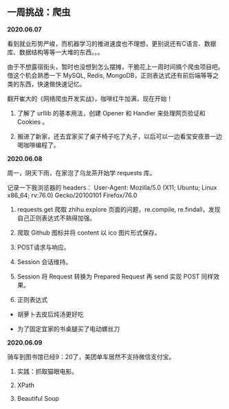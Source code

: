 ## 一周挑战：爬虫

**2020.06.07**

看到就业形势严峻，而机器学习的推进速度也不理想，更别说还有C语言、数据库、数据结构等等一大堆的东西。。。

由于不想露宿街头，暂时也没想到怎么摆摊，干脆花上一周时间搞个爬虫项目吧。借这个机会熟悉一下 MySQL, Redis, MongoDB，正则表达式还有前后端等等之类的东西，快速做快速记忆。

翻开崔大的《网络爬虫开发实战》，咖啡红牛加满，现在开始！

1. 了解了 urllib 的基本用法，创建 Opener 和 Handler 来处理网页验证和 Cookies 。

2. 搬进了新家，还去宜家买了桌子椅子吃了丸子，以后可以一边看宝安夜景一边喝咖啡编程了。

**2020.06.08**

周一，阴天下雨，在家泡了乌龙茶开始学 requests 库。

记录一下我浏览器的 headers：
User-Agent: Mozilla/5.0 (X11; Ubuntu; Linux x86_64; rv:76.0) Gecko/20100101 Firefox/76.0

1. requests.get 爬取 zhihu.explore 页面的问题，re.compile, re.findall，发现自己正则表达式不熟得加强。

2. 爬取 Github 图标并将 content 以 ico 图片形式保存。

3. POST请求与响应。

4. Session 会话维持。

5. Session 将 Request 转换为 Prepared Request 再 send 实现 POST 同样效果。

6. 正则表达式

+ 胡萝卜去皮后炖汤更好吃

+ 为了固定宜家的书桌腿买了电动螺丝刀

**2020.06.09**

骑车到图书馆已经9：20了，美团单车居然不支持微信支付宝。

1. 实践：抓取猫眼电影。

2. XPath

3. Beautiful Soup

